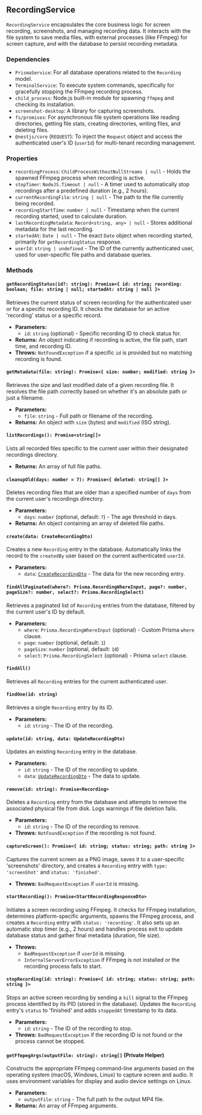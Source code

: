 ## RecordingService

`RecordingService` encapsulates the core business logic for screen recording, screenshots, and managing recording data. It interacts with the file system to save media files, with external processes (like FFmpeg) for screen capture, and with the database to persist recording metadata.

### Dependencies

- `PrismaService`: For all database operations related to the `Recording` model.
- `TerminalService`: To execute system commands, specifically for gracefully stopping the FFmpeg recording process.
- `child_process`: Node.js built-in module for spawning `ffmpeg` and checking its installation.
- `screenshot-desktop`: A library for capturing screenshots.
- `fs/promises`: For asynchronous file system operations like reading directories, getting file stats, creating directories, writing files, and deleting files.
- `@nestjs/core` (`REQUEST`): To inject the `Request` object and access the authenticated user's ID (`userId`) for multi-tenant recording management.

### Properties

- `recordingProcess`: `ChildProcessWithoutNullStreams | null` - Holds the spawned FFmpeg process when recording is active.
- `stopTimer`: `NodeJS.Timeout | null` - A timer used to automatically stop recordings after a predefined duration (e.g., 2 hours).
- `currentRecordingFile`: `string | null` - The path to the file currently being recorded.
- `recordingStartTime`: `number | null` - Timestamp when the current recording started, used to calculate duration.
- `lastRecordingMetadata`: `Record<string, any> | null` - Stores additional metadata for the last recording.
- `startedAt`: `Date | null` - The exact `Date` object when recording started, primarily for `getRecordingStatus` response.
- `userId`: `string | undefined` - The ID of the currently authenticated user, used for user-specific file paths and database queries.

### Methods

#### `getRecordingStatus(id?: string): Promise<{ id: string; recording: boolean; file: string | null; startedAt: string | null }>`

Retrieves the current status of screen recording for the authenticated user or for a specific recording ID. It checks the database for an active 'recording' status or a specific record.

- **Parameters:**
  - `id`: `string` (optional) - Specific recording ID to check status for.
- **Returns:** An object indicating if recording is active, the file path, start time, and recording ID.
- **Throws:** `NotFoundException` if a specific `id` is provided but no matching recording is found.

#### `getMetadata(file: string): Promise<{ size: number; modified: string }>`

Retrieves the size and last modified date of a given recording file. It resolves the file path correctly based on whether it's an absolute path or just a filename.

- **Parameters:**
  - `file`: `string` - Full path or filename of the recording.
- **Returns:** An object with `size` (bytes) and `modified` (ISO string).

#### `listRecordings(): Promise<string[]>`

Lists all recorded files specific to the current user within their designated recordings directory.

- **Returns:** An array of full file paths.

#### `cleanupOld(days: number = 7): Promise<{ deleted: string[] }>`

Deletes recording files that are older than a specified number of `days` from the current user's recordings directory.

- **Parameters:**
  - `days`: `number` (optional, default: `7`) - The age threshold in days.
- **Returns:** An object containing an array of deleted file paths.

#### `create(data: CreateRecordingDto)`

Creates a new `Recording` entry in the database. Automatically links the record to the `createdBy` user based on the current authenticated `userId`.

- **Parameters:**
  - `data`: [`CreateRecordingDto`](./DTOs.md) - The data for the new recording entry.

#### `findAllPaginated(where?: Prisma.RecordingWhereInput, page?: number, pageSize?: number, select?: Prisma.RecordingSelect)`

Retrieves a paginated list of `Recording` entries from the database, filtered by the current user's ID by default.

- **Parameters:**
  - `where`: `Prisma.RecordingWhereInput` (optional) - Custom Prisma `where` clause.
  - `page`: `number` (optional, default: `1`)
  - `pageSize`: `number` (optional, default: `10`)
  - `select`: `Prisma.RecordingSelect` (optional) - Prisma `select` clause.

#### `findAll()`

Retrieves all `Recording` entries for the current authenticated user.

#### `findOne(id: string)`

Retrieves a single `Recording` entry by its ID.

- **Parameters:**
  - `id`: `string` - The ID of the recording.

#### `update(id: string, data: UpdateRecordingDto)`

Updates an existing `Recording` entry in the database.

- **Parameters:**
  - `id`: `string` - The ID of the recording to update.
  - `data`: [`UpdateRecordingDto`](./DTOs.md) - The data to update.

#### `remove(id: string): Promise<Recording>`

Deletes a `Recording` entry from the database and attempts to remove the associated physical file from disk. Logs warnings if file deletion fails.

- **Parameters:**
  - `id`: `string` - The ID of the recording to remove.
- **Throws:** `NotFoundException` if the recording is not found.

#### `captureScreen(): Promise<{ id: string; status: string; path: string }>`

Captures the current screen as a PNG image, saves it to a user-specific 'screenshots' directory, and creates a `Recording` entry with `type: 'screenShot'` and `status: 'finished'`.

- **Throws:** `BadRequestException` if `userId` is missing.

#### `startRecording(): Promise<StartRecordingResponseDto>`

Initiates a screen recording using FFmpeg. It checks for FFmpeg installation, determines platform-specific arguments, spawns the FFmpeg process, and creates a `Recording` entry with `status: 'recording'`. It also sets up an automatic stop timer (e.g., 2 hours) and handles process exit to update database status and gather final metadata (duration, file size).

- **Throws:**
  - `BadRequestException` if `userId` is missing.
  - `InternalServerErrorException` if FFmpeg is not installed or the recording process fails to start.

#### `stopRecording(id: string): Promise<{ id: string; status: string; path: string }>`

Stops an active screen recording by sending a `kill` signal to the FFmpeg process identified by its PID (stored in the database). Updates the `Recording` entry's `status` to 'finished' and adds `stoppedAt` timestamp to its data.

- **Parameters:**
  - `id`: `string` - The ID of the recording to stop.
- **Throws:** `BadRequestException` if the recording ID is not found or the process cannot be stopped.

#### `getFfmpegArgs(outputFile: string): string[]` (Private Helper)

Constructs the appropriate FFmpeg command-line arguments based on the operating system (macOS, Windows, Linux) to capture screen and audio. It uses environment variables for display and audio device settings on Linux.

- **Parameters:**
  - `outputFile`: `string` - The full path to the output MP4 file.
- **Returns:** An array of FFmpeg arguments.
